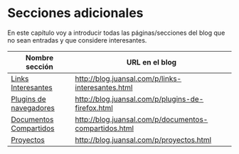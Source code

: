 # Secciones adicionales

En este capítulo voy a introducir todas las páginas/secciones del blog que no sean entradas y que considere interesantes.

| Nombre sección | URL en el blog |
| -- | -- |
| [Links Interesantes](../secciones_adicionales/links_interesantes.md) | http://blog.juansal.com/p/links-interesantes.html |
| [Plugins de navegadores](../secciones_adicionales/plugins_de_firefox.md)  | http://blog.juansal.com/p/plugins-de-firefox.html |
| [Documentos Compartidos](../secciones_adicionales/documentos_compartidos.md) | http://blog.juansal.com/p/documentos-compartidos.html |
|[Proyectos](../secciones_adicionales/proyectos.md) | http://blog.juansal.com/p/proyectos.html |


